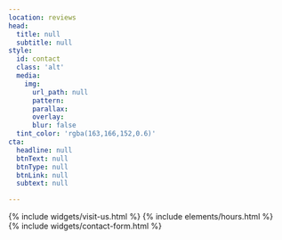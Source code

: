 ```yaml
---
location: reviews
head:
  title: null
  subtitle: null
style:
  id: contact
  class: 'alt'
  media:
    img:
      url_path: null
      pattern:
      parallax:
      overlay:
      blur: false
  tint_color: 'rgba(163,166,152,0.6)'
cta:
  headline: null
  btnText: null
  btnType: null
  btnLink: null
  subtext: null

---
```


<div class="row">
<div class="col-sm-6"  style="">
{% include widgets/visit-us.html %}
{% include elements/hours.html %}
</div>
<div class="col-sm-6">
{% include widgets/contact-form.html %}
</div>
</div>
